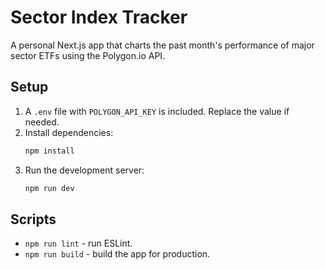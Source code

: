 # Sector Index Tracker

A personal Next.js app that charts the past month's performance of major sector ETFs using the Polygon.io API.

## Setup

1. A `.env` file with `POLYGON_API_KEY` is included. Replace the value if needed.
2. Install dependencies:
   ```bash
   npm install
   ```
3. Run the development server:
   ```bash
   npm run dev
   ```

## Scripts

- `npm run lint` - run ESLint.
- `npm run build` - build the app for production.
